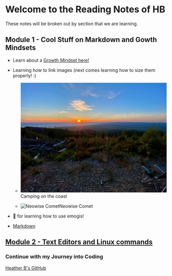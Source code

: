 # Welcome to the Reading Notes of HB
These notes will be broken out by section that we are learning.

## Module 1 - Cool Stuff on Markdown and Gowth Mindsets

- Learn about a [Growth Mindset here!](https://vbchomp.github.io/reading-notes/Growth.md)

- Learning how to link images (next comes learning how to size them properly! :)

  - ![Camping on the coast](campcoast.JPG)Camping on the coast
  
  
  - ![Neowise Comet](neowise.jpeg)Neowise Comet

- :clap:  for learning how to use emogis!

- [Markdown](https://vbchomp.github.io/reading-notes/Markdown.md)

## [Module 2 - Text Editors and Linux commands](linux_textEdit.md)



### Continue with my Journey into Coding
[Heather B's GitHub](https://github.com/vbchomp)




